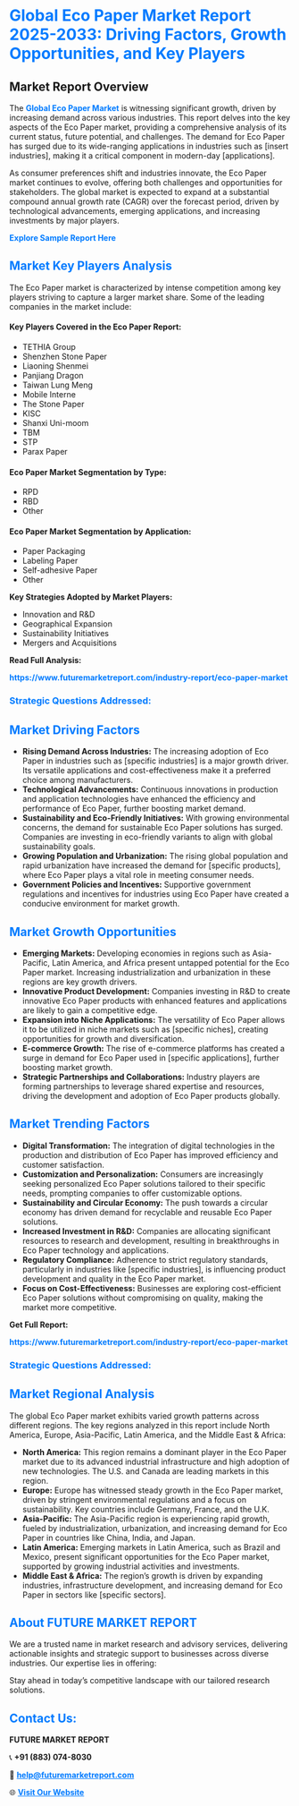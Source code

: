<h1 style="color: #007BFF;">Global Eco Paper Market Report 2025-2033: Driving Factors, Growth Opportunities, and Key Players</h1>

<section id="overview">
<h2>Market Report Overview</h2>
<p>The <a href="https://www.futuremarketreport.com/industry-report/eco-paper-market" style="color: #007BFF; text-decoration: none;"><strong>Global Eco Paper Market</strong></a> is witnessing significant growth, driven by increasing demand across various industries. This report delves into the key aspects of the Eco Paper market, providing a comprehensive analysis of its current status, future potential, and challenges. The demand for Eco Paper has surged due to its wide-ranging applications in industries such as [insert industries], making it a critical component in modern-day [applications].</p>
<p>As consumer preferences shift and industries innovate, the Eco Paper market continues to evolve, offering both challenges and opportunities for stakeholders. The global market is expected to expand at a substantial compound annual growth rate (CAGR) over the forecast period, driven by technological advancements, emerging applications, and increasing investments by major players.</p>
</section>

<section id="overview">
<p><a href="https://www.futuremarketreport.com/request-sample/reportId=41322" style="color: #007BFF; text-decoration: none;"><strong>Explore Sample Report Here</strong></a></p>
</section>

<section id="key-players">
<h2 style="color: #007BFF;">Market Key Players Analysis</h2>
<p>The Eco Paper market is characterized by intense competition among key players striving to capture a larger market share. Some of the leading companies in the market include:</p>
<h4>Key Players Covered in the Eco Paper Report:</h4>
<ul><li>TETHIA Group</li><li>Shenzhen Stone Paper</li><li>Liaoning Shenmei</li><li>Panjiang Dragon</li><li>Taiwan Lung Meng</li><li>Mobile Interne</li><li>The Stone Paper</li><li>KISC</li><li>Shanxi Uni-moom</li><li>TBM</li><li>STP</li><li>Parax Paper</li></ul>
<h4>Eco Paper Market Segmentation by Type:</h4>
<ul><li>RPD</li><li>RBD</li><li>Other</li></ul>

<h4>Eco Paper Market Segmentation by Application:</h4>
<ul><li>Paper Packaging</li><li>Labeling Paper</li><li>Self-adhesive Paper</li><li>Other</li></ul>
<p><strong>Key Strategies Adopted by Market Players:</strong></p>
<ul>
<li>Innovation and R&D</li>
<li>Geographical Expansion</li>
<li>Sustainability Initiatives</li>
<li>Mergers and Acquisitions</li>
</ul>
</section>

<section>
<p><strong>Read Full Analysis: </strong></p><a href="https://www.futuremarketreport.com/industry-report/eco-paper-market" style="color: #007BFF; text-decoration: none;"><strong>https://www.futuremarketreport.com/industry-report/eco-paper-market</strong></a>
<h3 style="color: #007BFF;">Strategic Questions Addressed:</h3>
</section>

<section id="driving-factors">
<h2 style="color: #007BFF;">Market Driving Factors</h2>
<ul>
<li><strong>Rising Demand Across Industries:</strong> The increasing adoption of Eco Paper in industries such as [specific industries] is a major growth driver. Its versatile applications and cost-effectiveness make it a preferred choice among manufacturers.</li>
<li><strong>Technological Advancements:</strong> Continuous innovations in production and application technologies have enhanced the efficiency and performance of Eco Paper, further boosting market demand.</li>
<li><strong>Sustainability and Eco-Friendly Initiatives:</strong> With growing environmental concerns, the demand for sustainable Eco Paper solutions has surged. Companies are investing in eco-friendly variants to align with global sustainability goals.</li>
<li><strong>Growing Population and Urbanization:</strong> The rising global population and rapid urbanization have increased the demand for [specific products], where Eco Paper plays a vital role in meeting consumer needs.</li>
<li><strong>Government Policies and Incentives:</strong> Supportive government regulations and incentives for industries using Eco Paper have created a conducive environment for market growth.</li>
</ul>
</section>

<section id="growth-opportunities">
<h2 style="color: #007BFF;">Market Growth Opportunities</h2>
<ul>
<li><strong>Emerging Markets:</strong> Developing economies in regions such as Asia-Pacific, Latin America, and Africa present untapped potential for the Eco Paper market. Increasing industrialization and urbanization in these regions are key growth drivers.</li>
<li><strong>Innovative Product Development:</strong> Companies investing in R&D to create innovative Eco Paper products with enhanced features and applications are likely to gain a competitive edge.</li>
<li><strong>Expansion into Niche Applications:</strong> The versatility of Eco Paper allows it to be utilized in niche markets such as [specific niches], creating opportunities for growth and diversification.</li>
<li><strong>E-commerce Growth:</strong> The rise of e-commerce platforms has created a surge in demand for Eco Paper used in [specific applications], further boosting market growth.</li>
<li><strong>Strategic Partnerships and Collaborations:</strong> Industry players are forming partnerships to leverage shared expertise and resources, driving the development and adoption of Eco Paper products globally.</li>
</ul>
</section>

<section id="trending-factors">
<h2 style="color: #007BFF;">Market Trending Factors</h2>
<ul>
<li><strong>Digital Transformation:</strong> The integration of digital technologies in the production and distribution of Eco Paper has improved efficiency and customer satisfaction.</li>
<li><strong>Customization and Personalization:</strong> Consumers are increasingly seeking personalized Eco Paper solutions tailored to their specific needs, prompting companies to offer customizable options.</li>
<li><strong>Sustainability and Circular Economy:</strong> The push towards a circular economy has driven demand for recyclable and reusable Eco Paper solutions.</li>
<li><strong>Increased Investment in R&D:</strong> Companies are allocating significant resources to research and development, resulting in breakthroughs in Eco Paper technology and applications.</li>
<li><strong>Regulatory Compliance:</strong> Adherence to strict regulatory standards, particularly in industries like [specific industries], is influencing product development and quality in the Eco Paper market.</li>
<li><strong>Focus on Cost-Effectiveness:</strong> Businesses are exploring cost-efficient Eco Paper solutions without compromising on quality, making the market more competitive.</li>
</ul>
</section>

<section>
<p><strong>Get Full Report: </strong></p><a href="https://www.futuremarketreport.com/industry-report/eco-paper-market" style="color: #007BFF; text-decoration: none;"><strong>https://www.futuremarketreport.com/industry-report/eco-paper-market</strong></a>
<h3 style="color: #007BFF;">Strategic Questions Addressed:</h3>
</section>


<section id="regional-analysis">
<h2 style="color: #007BFF;">Market Regional Analysis</h2>
<p>The global Eco Paper market exhibits varied growth patterns across different regions. The key regions analyzed in this report include North America, Europe, Asia-Pacific, Latin America, and the Middle East & Africa:</p>
<ul>
<li><strong>North America:</strong> This region remains a dominant player in the Eco Paper market due to its advanced industrial infrastructure and high adoption of new technologies. The U.S. and Canada are leading markets in this region.</li>
<li><strong>Europe:</strong> Europe has witnessed steady growth in the Eco Paper market, driven by stringent environmental regulations and a focus on sustainability. Key countries include Germany, France, and the U.K.</li>
<li><strong>Asia-Pacific:</strong> The Asia-Pacific region is experiencing rapid growth, fueled by industrialization, urbanization, and increasing demand for Eco Paper in countries like China, India, and Japan.</li>
<li><strong>Latin America:</strong> Emerging markets in Latin America, such as Brazil and Mexico, present significant opportunities for the Eco Paper market, supported by growing industrial activities and investments.</li>
<li><strong>Middle East & Africa:</strong> The region’s growth is driven by expanding industries, infrastructure development, and increasing demand for Eco Paper in sectors like [specific sectors].</li>
</ul>
</section>

<footer>
<h2 style="color: #007BFF;">About FUTURE MARKET REPORT</h2>
<p>We are a trusted name in market research and advisory services, delivering actionable insights and strategic support to businesses across diverse industries. Our expertise lies in offering:</p>

<p>Stay ahead in today’s competitive landscape with our tailored research solutions.</p>

<h2 style="color: #007BFF;">Contact Us:</h2>
<p><strong>FUTURE MARKET REPORT</strong></p>
<p>📞 <strong>+91 (883) 074-8030</strong></p>
<p>📧 <strong><a href="mailto:help@futuremarketreport.com" style="color: #007BFF;">help@futuremarketreport.com</a></strong></p>
<p>🌐 <strong><a href="https://www.futuremarketreport.com/" style="color: #007BFF;">Visit Our Website</a></strong></p>
</footer>